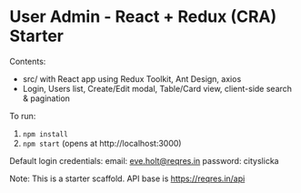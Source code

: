 # User Admin - React + Redux (CRA) Starter

Contents:
- src/ with React app using Redux Toolkit, Ant Design, axios
- Login, Users list, Create/Edit modal, Table/Card view, client-side search & pagination

To run:
1. `npm install`
2. `npm start` (opens at http://localhost:3000)

Default login credentials:
email: eve.holt@reqres.in
password: cityslicka

Note: This is a starter scaffold. API base is https://reqres.in/api
